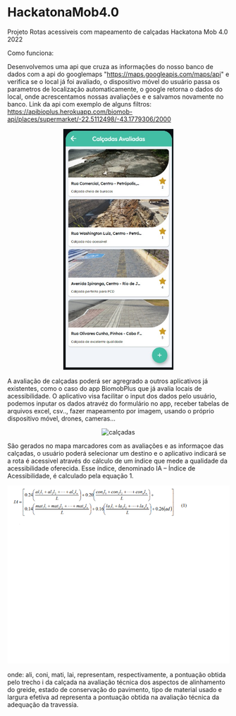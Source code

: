 # HackatonaMob4.0
Projeto Rotas acessiveis com mapeamento de calçadas Hackatona Mob 4.0 2022

Como funciona:

Desenvolvemos uma api que cruza as informações do nosso banco de dados  com a api do googlemaps "https://maps.googleapis.com/maps/api" e verifica se o local já foi avaliado, o dispositivo móvel do usuário passa os parametros de localização automaticamente, o google retorna o dados do local, onde acrescentamos nossas avaliações e e salvamos novamente no banco.
Link da api com exemplo de alguns filtros:
https://apibioplus.herokuapp.com/biomob-api/places/supermarket/-22.5112498/-43.1779306/2000


<p align="center">
  <img width="250px" src="assets/avaliacoes.jpeg" alt="avaliacao"/>
</>


A avaliação de calçadas poderá ser agregrado a outros aplicativos já existentes, como o caso do app BiomobPlus que já avalia locais de acessibilidade.
O aplicativo visa facilitar o input dos dados pelo usuário, podemos inputar os dados atravéz do formulário no app, receber tabelas de arquivos excel, csv.., fazer mapeamento por imagem, usando o próprio dispositivo móvel, drones, cameras...


<p align="center">
  <img width="250px" src="calçadas.jpeg" alt="calçadas"/>
</p>


São gerados no mapa marcadores com as avaliações e as informaçoe das calçadas, o usuário poderá selecionar um destino e o aplicativo indicará se a rota é acessivel 
através do cálculo de um índice que mede a qualidade da acessibilidade oferecida. Esse índice, denominado IA – Índice de Acessibilidade, é calculado pela equação
1.
<p align="center">
  <img  src="equacao.png" alt="equacao"/>
</p>
onde:
ali, coni, mati, lai, representam, respectivamente, a pontuação obtida pelo trecho i da calçada na avaliação técnica dos aspectos de alinhamento do greide, estado de conservação do pavimento, tipo de material usado e largura efetiva ad representa a pontuação obtida na avaliação técnica da adequação da travessia. 
